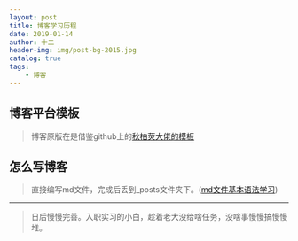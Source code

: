 ```yaml
---
layout: post
title: 博客学习历程
date: 2019-01-14
author: 十二
header-img: img/post-bg-2015.jpg
catalog: true
tags:
    - 博客
---
```


## 博客平台模板
> 博客原版在是借鉴github上的[秋柏荧大佬的模板](https://github.com/qiubaiying/qiubaiying.github.io)

## 怎么写博客
> 直接编写md文件，完成后丢到_posts文件夹下。([md文件基本语法学习](https://www.cnblogs.com/liugang-vip/p/6337580.html))

----------------
> 日后慢慢完善。入职实习的小白，趁着老大没给啥任务，没啥事慢慢搞慢慢堆。
